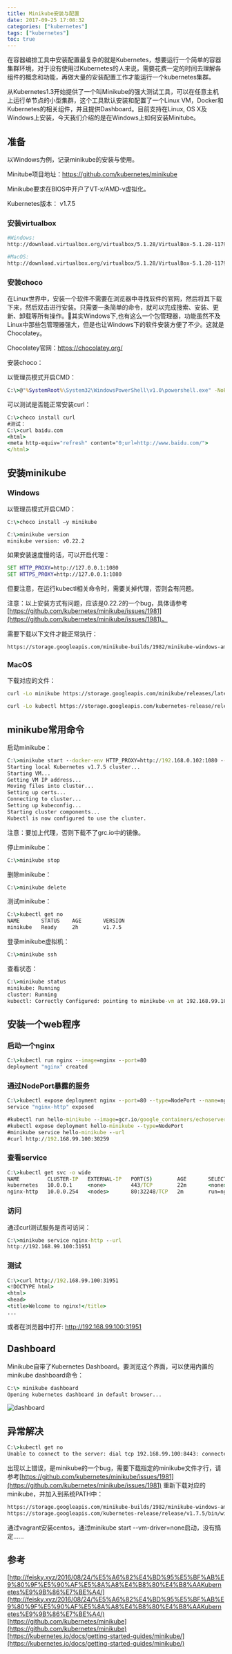 ```yaml
---
title: Minikube安装与配置
date: 2017-09-25 17:08:32
categories: ["kubernetes"]
tags: ["kubernetes"]
toc: true
---
```

在容器编排工具中安装配置最复杂的就是Kubernetes，想要运行一个简单的容器集群环境，对于没有使用过Kubernetes的人来说，需要花费一定的时间去理解各组件的概念和功能，再做大量的安装配置工作才能运行一个kubernetes集群。

从Kubernetes1.3开始提供了一个叫Minikube的强大测试工具，可以在任意主机上运行单节点的小型集群，这个工具默认安装和配置了一个Linux VM，Docker和Kubernetes的相关组件，并且提供Dashboard。目前支持在Linux, OS X及Windows上安装，今天我们介绍的是在Windows上如何安装Minitube。

<!-- more -->

## 准备

以Windows为例，记录minikube的安装与使用。

Minitube项目地址：https://github.com/kubernetes/minikube

Minikube要求在BIOS中开户了VT-x/AMD-v虚拟化。

Kubernetes版本： v1.7.5

### 安装virtualbox

```bash
#Windows:
http://download.virtualbox.org/virtualbox/5.1.28/VirtualBox-5.1.28-117968-Win.exe

#MacOS:
http://download.virtualbox.org/virtualbox/5.1.28/VirtualBox-5.1.28-117968-OSX.dmg
```

### 安装choco

在Linux世界中，安装一个软件不需要在浏览器中寻找软件的官网，然后将其下载下来，然后双击进行安装。只需要一条简单的命令，就可以完成搜索、安装、更新、卸载等所有操作。其实Windows下,也有这么一个包管理器，功能虽然不及Linux中那些包管理器强大，但是也让Windows下的软件安装方便了不少。这就是Chocolatey。

Chocolatey官网：https://chocolatey.org/

安装choco：

以管理员模式开启CMD：
```cmd
C:\>@"%SystemRoot%\System32\WindowsPowerShell\v1.0\powershell.exe" -NoProfile -InputFormat None -ExecutionPolicy Bypass -Command "iex ((New-Object System.Net.WebClient).DownloadString('https://chocolatey.org/install.ps1'))" && SET "PATH=%PATH%;%ALLUSERSPROFILE%\chocolatey\bin"
```
可以测试是否能正常安装curl：

```cmd
C:\>choco install curl
#测试：
C:\>curl baidu.com
<html>
<meta http-equiv="refresh" content="0;url=http://www.baidu.com/">
</html>
```

## 安装minikube

### Windows

以管理员模式开启CMD：
```cmd
C:\>choco install –y minikube

C:\>minikube version
minikube version: v0.22.2
```

如果安装速度慢的话，可以开启代理：

```cmd
SET HTTP_PROXY=http://127.0.0.1:1080
SET HTTPS_PROXY=http://127.0.0.1:1080
```

但要注意，在运行kubectl相关命令时，需要关掉代理，否则会有问题。

注意：以上安装方式有问题，应该是0.22.2的一个bug，具体请参考[https://github.com/kubernetes/minikube/issues/1981](https://github.com/kubernetes/minikube/issues/1981)。

需要下载以下文件才能正常执行：

```cmd
https://storage.googleapis.com/minikube-builds/1982/minikube-windows-amd64.exe
```

### MacOS

下载对应的文件：

```bash
curl -Lo minikube https://storage.googleapis.com/minikube/releases/latest/minikube-darwin-amd64 && chmod +x minikube && sudo mv minikube /usr/local/bin/

curl -Lo kubectl https://storage.googleapis.com/kubernetes-release/release/v1.7.5/bin/darwin/amd64/kubectl && chmod +x kubectl && sudo mv kubectl /usr/local/bin/
```

## minikube常用命令

启动minikube：

```cmd
C:\>minikube start --docker-env HTTP_PROXY=http://192.168.0.102:1080 --docker-env HTTPS_PROXY=http://192.168.0.102:1080
Starting local Kubernetes v1.7.5 cluster...
Starting VM...
Getting VM IP address...
Moving files into cluster...
Setting up certs...
Connecting to cluster...
Setting up kubeconfig...
Starting cluster components...
Kubectl is now configured to use the cluster.
```

注意：要加上代理，否则下载不了grc.io中的镜像。

停止minikube：

```cmd
C:\>minikube stop
```

删除minikube：

```cmd
C:\>minikube delete
```

测试minikube：

```cmd
C:\>kubectl get no
NAME       STATUS    AGE       VERSION
minikube   Ready     2h        v1.7.5
```


登录minikube虚拟机：

```cmd
C:\>minikube ssh
```

查看状态：

```cmd
C:\>minikube status
minikube: Running
cluster: Running
kubectl: Correctly Configured: pointing to minikube-vm at 192.168.99.100
```

## 安装一个web程序

### 启动一个nginx

```cmd
C:\>kubectl run nginx --image=nginx --port=80
deployment "nginx" created
```

### 通过NodePort暴露的服务

```cmd
C:\>kubectl expose deployment nginx --port=80 --type=NodePort --name=nginx-http
service "nginx-http" exposed

#kubectl run hello-minikube --image=gcr.io/google_containers/echoserver:1.4 --port=8080
#kubectl expose deployment hello-minikube --type=NodePort
#minikube service hello-minikube --url
#curl http://192.168.99.100:30259
```

### 查看service

```cmd
C:\>kubectl get svc -o wide
NAME         CLUSTER-IP   EXTERNAL-IP   PORT(S)        AGE       SELECTOR
kubernetes   10.0.0.1     <none>        443/TCP        22m       <none>
nginx-http   10.0.0.254   <nodes>       80:32248/TCP   2m        run=nginx
```

### 访问

通过curl测试服务是否可访问：

```cmd
C:\>minikube service nginx-http --url
http://192.168.99.100:31951
```

### 测试

```cmd
C:\>curl http://192.168.99.100:31951
<!DOCTYPE html>
<html>
<head>
<title>Welcome to nginx!</title>
...
```

或者在浏览器中打开: http://192.168.99.100:31951


## Dashboard
Minikube自带了Kubernetes Dashboard。要浏览这个界面，可以使用内置的minikube dashboard命令：
```cmd
C:\> minikube dashboard
Opening kubernetes dashboard in default browser...
```

![dashboard](/images/dashboard.png)

## 异常解决
```cmd
C:\>kubectl get no
Unable to connect to the server: dial tcp 192.168.99.100:8443: connectex: No connection could be made because the target machine actively refused it
```

出现以上错误，是minikube的一个bug，需要下载指定的minikube文件才行，请参考[https://github.com/kubernetes/minikube/issues/1981](https://github.com/kubernetes/minikube/issues/1981)
重新下载对应的minikube，并加入到系统PATH中：

```cmd
https://storage.googleapis.com/minikube-builds/1982/minikube-windows-amd64.exe
https://storage.googleapis.com/kubernetes-release/release/v1.7.5/bin/windows/amd64/kubectl.exe
```

通过vagrant安装centos，通过minikube start --vm-driver=none启动，没有搞定......

## 参考
[http://feisky.xyz/2016/08/24/%E5%A6%82%E4%BD%95%E5%BF%AB%E9%80%9F%E5%90%AF%E5%8A%A8%E4%B8%80%E4%B8%AAKubernetes%E9%9B%86%E7%BE%A4/](http://feisky.xyz/2016/08/24/%E5%A6%82%E4%BD%95%E5%BF%AB%E9%80%9F%E5%90%AF%E5%8A%A8%E4%B8%80%E4%B8%AAKubernetes%E9%9B%86%E7%BE%A4/)
[https://github.com/kubernetes/minikube](https://github.com/kubernetes/minikube)
[https://kubernetes.io/docs/getting-started-guides/minikube/](https://kubernetes.io/docs/getting-started-guides/minikube/)
